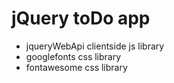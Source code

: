 # jQuery toDo app

- jqueryWebApi clientside js library
- googlefonts css library
- fontawesome css library
